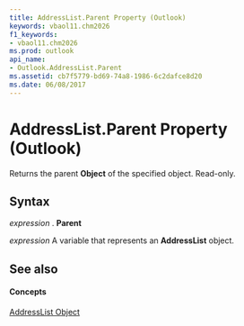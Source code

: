 ```yaml
---
title: AddressList.Parent Property (Outlook)
keywords: vbaol11.chm2026
f1_keywords:
- vbaol11.chm2026
ms.prod: outlook
api_name:
- Outlook.AddressList.Parent
ms.assetid: cb7f5779-bd69-74a8-1986-6c2dafce8d20
ms.date: 06/08/2017
---
```



# AddressList.Parent Property (Outlook)

Returns the parent **Object** of the specified object. Read-only.


## Syntax

 _expression_ . **Parent**

 _expression_ A variable that represents an **AddressList** object.


## See also


#### Concepts


[AddressList Object](addresslist-object-outlook.md)


